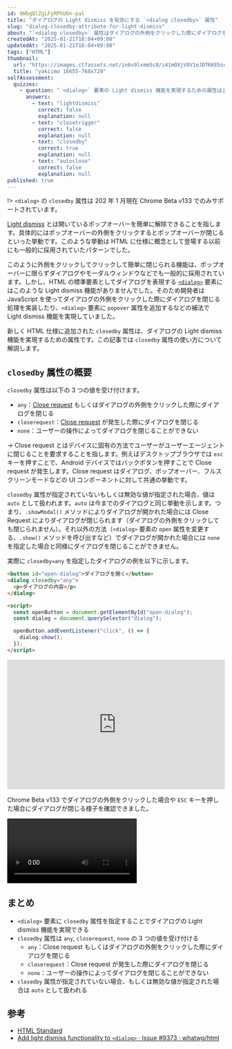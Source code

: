 ```yaml
---
id: OWbgQlZgLFyRPhUOn-pal
title: "ダイアログの Light dismiss を有効にする `<dialog closedby>` 属性"
slug: "dialog-closedby-attribute-for-light-dismiss"
about: "`<dialog closedby>` 属性はダイアログの外側をクリックした際にダイアログを閉じる Light dismiss 機能を実現するための属性です。closedby 属性は `any`, `closerequest`, `none` の 3 つの値を受け付けます。"
createdAt: "2025-01-21T18:04+09:00"
updatedAt: "2025-01-21T18:04+09:00"
tags: ["HTML"]
thumbnail:
  url: "https://images.ctfassets.net/in6v9lxmm5c8/z41m0XjV0V1eJDTKKEbsd/9f215d6470af68a95abbbd417594d834/yakiimo_16655-768x729.png"
  title: "yakiimo 16655-768x729"
selfAssessment:
  quizzes:
    - question: "`<dialog>` 要素の Light dismiss 機能を実現するための属性はどれか？"
      answers:
        - text: "lightdismiss"
          correct: false
          explanation: null
        - text: "closetrigger"
          correct: false
          explanation: null
        - text: "closedby"
          correct: true
          explanation: null
        - text: "autoclose"
          correct: false
          explanation: null
published: true
---
```

!> `<dialog>` の `closedby` 属性は 202 年 1 月現在 Chrome Beta v133 でのみサポートされています。

[Light dismiss](https://html.spec.whatwg.org/multipage/popover.html#popover-light-dismiss) とは開いているポップオーバーを簡単に解除できることを指します。具体的にはポップオーバーの外側をクリックするとポップオーバーが閉じるといった挙動です。このような挙動は HTML に仕様に概念として登場する以前にも一般的に採用されていたパターンでした。

このように外側をクリックしてクリックして簡単に閉じられる機能は、ポップオーバーに限らずダイアログやモーダルウィンドウなどでも一般的に採用されています。しかし、HTML の標準要素としてダイアログを表現する [`<dialog>`](https://developer.mozilla.org/ja/docs/Web/HTML/Element/dialog) 要素にはこのような Light dismiss 機能がありませんでした。そのため開発者は JavaScript を使ってダイアログの外側をクリックした際にダイアログを閉じる処理を実装したり、`<dialog>` 要素に `popover` 属性を追加するなどの補法で Light dismiss 機能を実現していました。

新しく HTML 仕様に追加された `closedby` 属性は、ダイアログの Light dismiss 機能を実現するための属性です。この記事では `closedby` 属性の使い方について解説します。

## `closedby` 属性の概要

`closedby` 属性は以下の 3 つの値を受け付けます。

- `any`：[Close request](https://html.spec.whatwg.org/#close-request) もしくはダイアログの外側をクリックした際にダイアログを閉じる
- `closerequest`：[Close request](https://html.spec.whatwg.org/#close-request) が発生した際にダイアログを閉じる
- `none`：ユーザーの操作によってダイアログを閉じることができない

-> Close request とはデバイスに固有の方法でユーザーがユーザーエージェントに閉じることを要求することを指します。例えばデスクトップブラウザでは `esc` キーを押すことで、Android デバイスではバックボタンを押すことで Close request が発生します。Close request はダイアログ、ポップオーバー、フルスクリーンモードなどの UI コンポーネントに対して共通の挙動です。

`closedby` 属性が指定されていないもしくは無効な値が指定された場合、値は `auto` として扱われます。`auto` は今までのダイアログと同じ挙動を示します。つまり、`.showModal()` メソッドによりダイアログが開かれた場合には Close Request によりダイアログが閉じられます（ダイアログの外側をクリックしても閉じられません）。それ以外の方法（`<dialog>` 要素の `open` 属性を変更する、`.show()` メソッドを呼び出すなど）でダイアログが開かれた場合には `none` を指定した場合と同様にダイアログを閉じることができません。

実際に `closedby=any` を指定したダイアログの例を以下に示します。

```html
<button id="open-dialog">ダイアログを開く</button>
<dialog closedby="any">
  <p>ダイアログの内容</p>
</dialog>

<script>
  const openButton = document.getElementById("open-dialog");
  const dialog = document.querySelector("dialog");

  openButton.addEventListener("click", () => {
    dialog.show();
  });
</script>
```

<iframe height="300" style="width: 100%;" scrolling="no" title="Untitled" src="https://codepen.io/azukiazusa1/embed/ByBOxzL?default-tab=html%2Cresult" frameborder="no" loading="lazy" allowtransparency="true" allowfullscreen="true">
  See the Pen <a href="https://codepen.io/azukiazusa1/pen/ByBOxzL">
  Untitled</a> by azukiazusa1 (<a href="https://codepen.io/azukiazusa1">@azukiazusa1</a>)
  on <a href="https://codepen.io">CodePen</a>.
</iframe>

Chrome Beta v133 でダイアログの外側をクリックした場合や `ESC` キーを押した場合にダイアログが閉じる様子を確認できました。

<video src="https://videos.ctfassets.net/in6v9lxmm5c8/6SpDIvGEBVfm4P2TrQiH3T/31ab48e8b9674356c899c6fd2757a2b9/_____2025-01-21_18.50.39.mov" controls></video>

## まとめ

- `<dialog>` 要素に `closedby` 属性を指定することでダイアログの Light dismiss 機能を実現できる
- `closedby` 属性は `any`, `closerequest`, `none` の 3 つの値を受け付ける
  - `any`：Close request もしくはダイアログの外側をクリックした際にダイアログを閉じる
  - `closerequest`：Close request が発生した際にダイアログを閉じる
  - `none`：ユーザーの操作によってダイアログを閉じることができない
- `closedby` 属性が指定されていない場合、もしくは無効な値が指定された場合は `auto` として扱われる

## 参考

- [HTML Standard](https://html.spec.whatwg.org/#attr-dialog-closedby)
- [Add light dismiss functionality to `<dialog>` · Issue #9373 · whatwg/html](https://github.com/whatwg/html/issues/9373)
